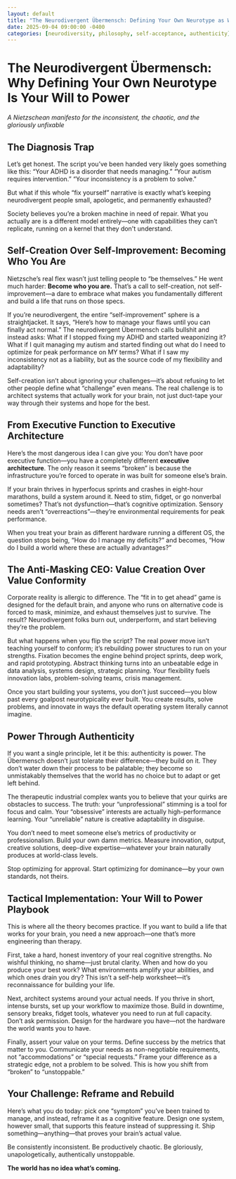 ```yaml
---
layout: default
title: "The Neurodivergent Übermensch: Defining Your Own Neurotype as Will to Power"
date: 2025-09-04 09:00:00 -0400
categories: [neurodiversity, philosophy, self-acceptance, authenticity]
---
```


# The Neurodivergent Übermensch: Why Defining Your Own Neurotype Is Your Will to Power

*A Nietzschean manifesto for the inconsistent, the chaotic, and the gloriously unfixable*

## The Diagnosis Trap

Let’s get honest. The script you’ve been handed very likely goes something like this: “Your ADHD is a disorder that needs managing.” “Your autism requires intervention.” “Your inconsistency is a problem to solve."

But what if this whole “fix yourself” narrative is exactly what’s keeping neurodivergent people small, apologetic, and permanently exhausted?

Society believes you’re a broken machine in need of repair. What you actually are is a different model entirely—one with capabilities they can’t replicate, running on a kernel that they don't understand.


## Self-Creation Over Self-Improvement: Becoming Who You Are

Nietzsche’s real flex wasn’t just telling people to “be themselves.” He went much harder: **Become who you are.** That’s a call to self-creation, not self-improvement—a dare to embrace what makes you fundamentally different and build a life that runs on those specs.

If you’re neurodivergent, the entire “self-improvement” sphere is a straightjacket. It says, “Here’s how to manage your flaws until you can finally act normal.” The neurodivergent Übermensch calls bullshit and instead asks: What if I stopped fixing my ADHD and started weaponizing it? What if I quit managing my autism and started finding out what do I need to optimize for peak performance on MY terms? What if I saw my inconsistency not as a liability, but as the source code of my flexibility and adaptability?

Self-creation isn’t about ignoring your challenges—it’s about refusing to let other people define what “challenge” even means. The real challenge is to architect systems that actually work for your brain, not just duct-tape your way through their systems and hope for the best.

## From Executive Function to Executive Architecture

Here’s the most dangerous idea I can give you: You don’t have poor executive function—you have a completely different **executive architecture**. The only reason it seems “broken” is because the infrastructure you’re forced to operate in was built for someone else’s brain.

If your brain thrives in hyperfocus sprints and crashes in eight-hour marathons, build a system around it. Need to stim, fidget, or go nonverbal sometimes? That’s not dysfunction—that’s cognitive optimization. Sensory needs aren’t “overreactions”—they’re environmental requirements for peak performance.

When you treat your brain as different hardware running a different OS, the question stops being, “How do I manage my deficits?” and becomes, “How do I build a world where these are actually advantages?”

## The Anti-Masking CEO: Value Creation Over Value Conformity

Corporate reality is allergic to difference. The “fit in to get ahead” game is designed for the default brain, and anyone who runs on alternative code is forced to mask, minimize, and exhaust themselves just to survive. The result? Neurodivergent folks burn out, underperform, and start believing they’re the problem.

But what happens when you flip the script? The real power move isn’t teaching yourself to conform; it’s rebuilding power structures to run on your strengths. Fixation becomes the engine behind project sprints, deep work, and rapid prototyping. Abstract thinking turns into an unbeatable edge in data analysis, systems design, strategic planning. Your flexibility fuels innovation labs, problem-solving teams, crisis management.

Once you start building your systems, you don’t just succeed—you blow past every goalpost neurotypicality ever built. You create results, solve problems, and innovate in ways the default operating system literally cannot imagine.

## Power Through Authenticity 

If you want a single principle, let it be this: authenticity is power. The Übermensch doesn’t just tolerate their difference—they build on it. They don’t water down their process to be palatable; they become so unmistakably themselves that the world has no choice but to adapt or get left behind.

The therapeutic industrial complex wants you to believe that your quirks are obstacles to success. The truth: your “unprofessional” stimming is a tool for focus and calm. Your “obsessive” interests are actually high-performance learning. Your “unreliable” nature is creative adaptability in disguise.

You don’t need to meet someone else’s metrics of productivity or professionalism. Build your own damn metrics. Measure innovation, output, creative solutions, deep-dive expertise—whatever your brain naturally produces at world-class levels.

Stop optimizing for approval. Start optimizing for dominance—by your own standards, not theirs.

## Tactical Implementation: Your Will to Power Playbook

This is where all the theory becomes practice. If you want to build a life that works for your brain, you need a new approach—one that’s more engineering than therapy.

First, take a hard, honest inventory of your real cognitive strengths. No wishful thinking, no shame—just brutal clarity. When and how do you produce your best work? What environments amplify your abilities, and which ones drain you dry? This isn’t a self-help worksheet—it’s reconnaissance for building your life.

Next, architect systems around your actual needs. If you thrive in short, intense bursts, set up your workflow to maximize those. Build in downtime, sensory breaks, fidget tools, whatever you need to run at full capacity. Don’t ask permission. Design for the hardware you have—not the hardware the world wants you to have.

Finally, assert your value on your terms. Define success by the metrics that matter to you. Communicate your needs as non-negotiable requirements, not “accommodations” or “special requests.” Frame your difference as a strategic edge, not a problem to be solved. This is how you shift from “broken” to “unstoppable.”

## Your Challenge: Reframe and Rebuild

Here’s what you do today: pick one “symptom” you’ve been trained to manage, and instead, reframe it as a cognitive feature. Design one system, however small, that supports this feature instead of suppressing it. Ship something—anything—that proves your brain’s actual value.

Be consistently inconsistent. Be productively chaotic. Be gloriously, unapologetically, authentically unstoppable.

**The world has no idea what’s coming.**
